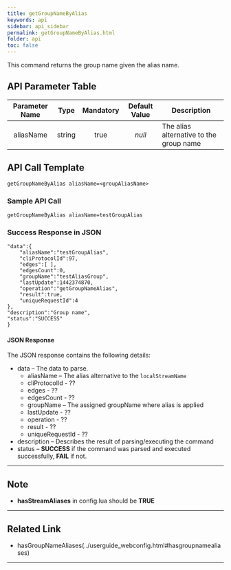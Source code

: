 ```yaml
---
title: getGroupNameByAlias
keywords: api
sidebar: api_sidebar
permalink: getGroupNameByAlias.html
folder: api
toc: false
---
```




This command returns the group name given the alias name.





## API Parameter Table



| Parameter Name |  Type  | Mandatory | Default Value | Description                             |
| :------------: | :----: | :-------: | :-----------: | --------------------------------------- |
|   aliasName    | string |   true    |    *null*     | The alias alternative to the group name |



## API Call Template

``` 
getGroupNameByAlias aliasName=<groupAliasName>
```



### Sample API Call

``` 
getGroupNameByAlias aliasName=testGroupAlias
```



### Success Response in JSON

``` 
"data":{
	"aliasName":"testGroupAlias",
	"cliProtocolId":97,
	"edges":[ ],
	"edgesCount":0,
	"groupName":"testAliasGroup",
	"lastUpdate":1442374870,
	"operation":"getGroupNameAlias",
	"result":true,
	"uniqueRequestId":4
},
"description":"Group name",
"status":"SUCCESS"
}
```



#### JSON Response

The JSON response contains the following details:

- data – The data to parse.
  - aliasName – The alias alternative to the `localStreamName`
  - cliProtocolId - ??
  - edges - ??
  - edgesCount - ??
  - groupName – The assigned groupName where alias is applied
  - lastUpdate - ??
  - operation - ??
  - result - ??
  - uniqueRequestId - ??
- description – Describes the result of parsing/executing the command
- status – **SUCCESS** if the command was parsed and executed successfully, **FAIL** if not.

------

## Note

- **hasStreamAliases** in config.lua should be **TRUE**

------


## Related Link

- hasGroupNameAliases(../userguide_webconfig.html#hasgroupnamealiases)

------